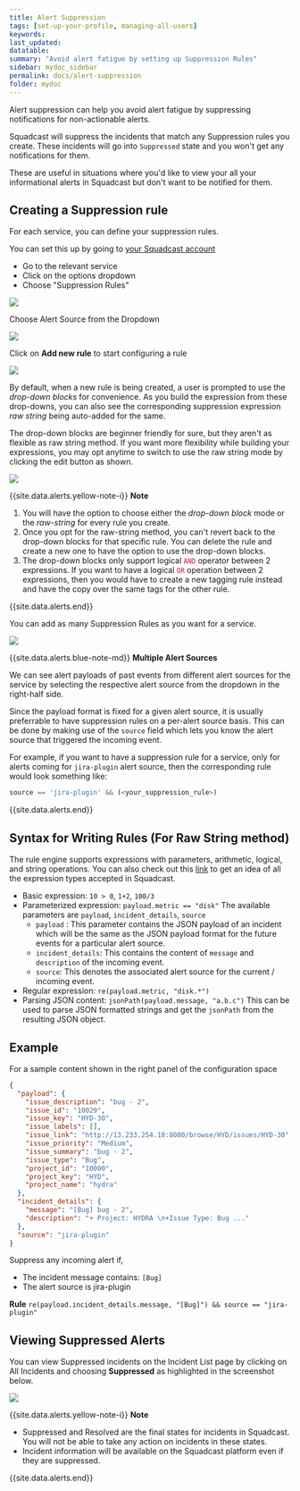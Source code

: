 ```yaml
---
title: Alert Suppression
tags: [set-up-your-profile, managing-all-users]
keywords: 
last_updated: 
datatable: 
summary: "Avoid alert fatigue by setting up Suppression Rules"
sidebar: mydoc_sidebar
permalink: docs/alert-suppression
folder: mydoc
---
```


Alert suppression can help you avoid alert fatigue by suppressing notifications for non-actionable alerts. 

Squadcast will suppress the incidents that match any Suppression rules you create. These incidents will go into `Suppressed` state and you won't get any notifications for them.

These are useful in situations where you'd like to view your all your informational alerts in Squadcast but don't want to be notified for them. 

## Creating a Suppression rule

For each service, you can define your suppression rules.

You can set this up by going to [your Squadcast account](https://app.squadcast.com)

- Go to the relevant service
- Click on the options dropdown 
- Choose "Suppression Rules"

![](images/alert_suppression_1_new.png)

Choose Alert Source from the Dropdown

![](images/alert_suppression_2_new.png)

Click on **Add new rule** to start configuring a rule

![](images/alert_suppression_3_new.png)

By default, when a new rule is being created, a user is prompted to use the *drop-down blocks* for convenience. As you build the expression from these drop-downs, you can also see the corresponding suppression expression *raw string* being auto-added for the same. 

The drop-down blocks are beginner friendly for sure, but they aren't as flexible as raw string method.
If you want more flexibility while building your expressions, you may opt anytime to switch to use the raw string mode by clicking the edit button as shown.

![](images/alert_suppression_4_new.png)

{{site.data.alerts.yellow-note-i}}
<b>Note</b>
<br/><p><ol><li>You will have the option to choose either the <i>drop-down block</i> mode or the <i>raw-string</i>  for every rule you create.</li><li>Once you opt for the raw-string method, you can't revert back to the drop-down blocks for that specific rule. You can delete the rule and create a new one to have the option to use the drop-down blocks.</li><li>The drop-down blocks only support logical <code class="highlighter-rouge" style="color: #c7254e; background-color: #f9f2f4 !important;">AND</code> operator between 2 expressions. If you want to have a logical <code class="highlighter-rouge" style="color: #c7254e; background-color: #f9f2f4 !important;">OR</code> operation between 2 expressions, then you would have to create a new tagging rule instead and have the copy over the same tags for the other rule.</li></ol></p>
{{site.data.alerts.end}}

You can add as many Suppression Rules as you want for a service. 

![](images/alert_suppression_5_new.png)

{{site.data.alerts.blue-note-md}}
   **Multiple Alert Sources**

   We can see alert payloads of past events from different alert sources for the service by selecting the respective alert source from the dropdown in the right-half side.

   Since the payload format is fixed for a given alert source, it is usually preferrable to have suppression rules on a per-alert source basis. This can be done by making use of the `source` field which lets you know the alert source that triggered the incoming event.

   For example, if you want to have a suppression rule for a service, only for alerts coming for `jira-plugin` alert source, then the corresponding rule would look something like:
   
   ```javascript
   source == 'jira-plugin' && (<your_suppression_rule>)
   ```
{{site.data.alerts.end}}

## Syntax for Writing Rules (For Raw String method)

The rule engine supports expressions with parameters, arithmetic, logical, and string operations. You can also check out this [link](https://regex101.com/) to get an idea of all the expression types accepted in Squadcast. 

- Basic expression: `10 > 0`, `1+2`, `100/3`
- Parameterized expression: `payload.metric == "disk"`
   The available parameters are `payload`, `incident_details`, `source`
   + `payload` : This parameter contains the JSON payload of an incident which will be the same as the JSON payload format for the future events for a particular alert source. 
   + `incident_details`: This contains the content of `message` and `description` of the incoming event.
   + `source`: This denotes the associated alert source for the current / incoming event.
- Regular expression: `re(payload.metric, "disk.*")`
- Parsing JSON content: `jsonPath(payload.message, "a.b.c")`
   This can be used to parse JSON formatted strings and get the `jsonPath` from the resulting JSON object.

## Example

For a sample content shown in the right panel of the configuration space

```json
{
  "payload": {
    "issue_description": "bug - 2",
    "issue_id": "10029",
    "issue_key": "HYD-30",
    "issue_labels": [],
    "issue_link": "http://13.233.254.18:8080/browse/HYD/issues/HYD-30",
    "issue_priority": "Medium",
    "issue_summary": "bug - 2",
    "issue_type": "Bug",
    "project_id": "10000",
    "project_key": "HYD",
    "project_name": "hydra"
  },
  "incident_details": {
    "message": "[Bug] bug - 2",
    "description": "+ Project: HYDRA \n+Issue Type: Bug ..."
  },
  "source": "jira-plugin"
}
```
Suppress any incoming alert if,
 - The incident message contains:  `[Bug]`
 - The alert source is jira-plugin

**Rule**
`re(payload.incident_details.message, "[Bug]") && source == "jira-plugin"`

## Viewing Suppressed Alerts

You can view Suppressed incidents on the Incident List page by clicking on All Incidents and choosing **Suppressed** as highlighted in the screenshot below.

![](images/alert_suppression_6_new.png)

{{site.data.alerts.yellow-note-i}}
<b>Note</b>
<br/><p><ul><li>Suppressed and Resolved are the final states for incidents in Squadcast. You will not be able to take any action on incidents in these states.</li><li>Incident information will be available on the Squadcast platform even if they are suppressed.</li></ul></p>
{{site.data.alerts.end}}
